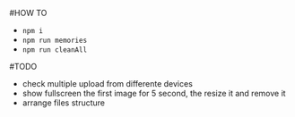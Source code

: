 #HOW TO
- `npm i`
- `npm run memories`
- `npm run cleanAll`

#TODO
- check multiple upload from differente devices
- show fullscreen the first image for 5 second, the resize it and remove it
- arrange files structure